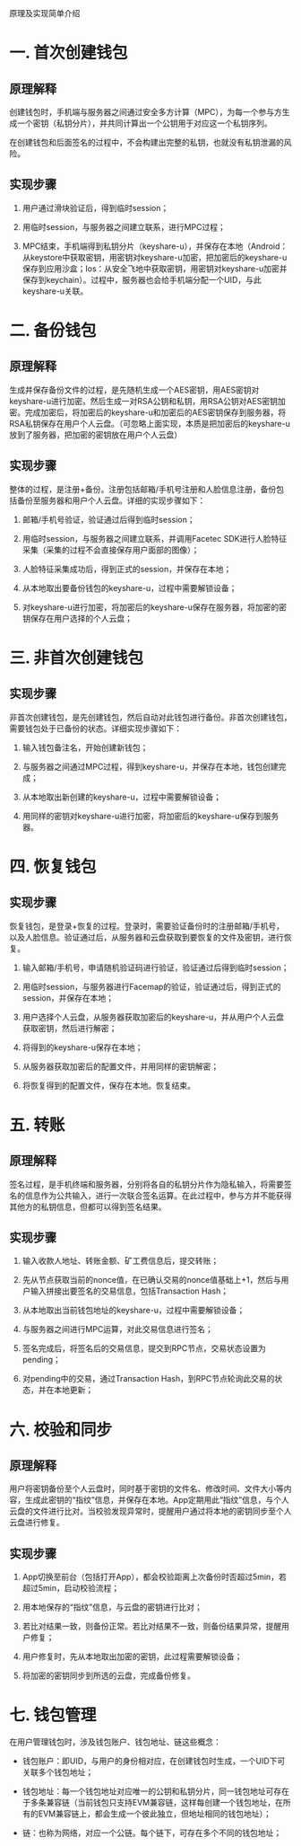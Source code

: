 原理及实现简单介绍

# 一. 首次创建钱包

## 原理解释

创建钱包时，手机端与服务器之间通过安全多方计算（MPC），为每一个参与方生成一个密钥（私钥分片），并共同计算出一个公钥用于对应这一个私钥序列。

在创建钱包和后面签名的过程中，不会构建出完整的私钥，也就没有私钥泄漏的风险。

## 实现步骤

1. 用户通过滑块验证后，得到临时session；

2. 用临时session，与服务器之间建立联系，进行MPC过程；

3. MPC结束，手机端得到私钥分片（keyshare-u），并保存在本地（Android：从keystore中获取密钥，用密钥对keyshare-u加密，把加密后的keyshare-u保存到应用沙盒；Ios：从安全飞地中获取密钥，用密钥对keyshare-u加密并保存到keychain）。过程中，服务器也会给手机端分配一个UID，与此keyshare-u关联。

# 二. 备份钱包

## 原理解释

生成并保存备份文件的过程，是先随机生成一个AES密钥，用AES密钥对keyshare-u进行加密。然后生成一对RSA公钥和私钥，用RSA公钥对AES密钥加密。完成加密后，将加密后的keyshare-u和加密后的AES密钥保存到服务器，将RSA私钥保存在用户个人云盘。（可忽略上面实现，本质是把加密后的keyshare-u放到了服务器，把加密的密钥放在用户个人云盘）

## 实现步骤

整体的过程，是注册+备份。注册包括邮箱/手机号注册和人脸信息注册，备份包括备份至服务器和用户个人云盘。详细的实现步骤如下：

1. 邮箱/手机号验证，验证通过后得到临时session；

2. 用临时session，与服务器之间建立联系，并调用Facetec SDK进行人脸特征采集（采集的过程不会直接保存用户面部的图像）；

3. 人脸特征采集成功后，得到正式的session，并保存在本地；

4. 从本地取出要备份钱包的keyshare-u，过程中需要解锁设备；

5. 对keyshare-u进行加密，将加密后的keyshare-u保存在服务器，将加密的密钥保存在用户选择的个人云盘；

# 三. 非首次创建钱包

## 实现步骤

非首次创建钱包，是先创建钱包，然后自动对此钱包进行备份。非首次创建钱包，需要钱包处于已备份的状态。详细实现步骤如下：

1. 输入钱包备注名，开始创建新钱包；

2. 与服务器之间通过MPC过程，得到keyshare-u，并保存在本地，钱包创建完成；

3. 从本地取出新创建的keyshare-u，过程中需要解锁设备；

4. 用同样的密钥对keyshare-u进行加密，将加密后的keyshare-u保存到服务器。

# 四. 恢复钱包

## 实现步骤

恢复钱包，是登录+恢复的过程。登录时，需要验证备份时的注册邮箱/手机号，以及人脸信息。验证通过后，从服务器和云盘获取到要恢复的文件及密钥，进行恢复。

1. 输入邮箱/手机号，申请随机验证码进行验证，验证通过后得到临时session；

2. 用临时session，与服务器进行Facemap的验证，验证通过后，得到正式的session，并保存在本地；

3. 用户选择个人云盘，从服务器获取加密后的keyshare-u，并从用户个人云盘获取密钥，然后进行解密；

4. 将得到的keyshare-u保存在本地；

5. 从服务器获取加密后的配置文件，并用同样的密钥解密；

6. 将恢复得到的配置文件，保存在本地。恢复结束。

# 五. 转账

## 原理解释

签名过程，是手机终端和服务器，分别将各自的私钥分片作为隐私输入，将需要签名的信息作为公共输入，进行一次联合签名运算。在此过程中，参与方并不能获得其他方的私钥信息，但都可以得到签名结果。

## 实现步骤

1. 输入收款人地址、转账金额、矿工费信息后，提交转账；

2. 先从节点获取当前的nonce值，在已确认交易的nonce值基础上+1，然后与用户输入拼接出要签名的交易信息，包括Transaction Hash；

3. 从本地取出当前钱包地址的keyshare-u，过程中需要解锁设备；

4. 与服务器之间进行MPC运算，对此交易信息进行签名；

5. 签名完成后，将签名后的交易信息，提交到RPC节点，交易状态设置为pending；

6. 对pending中的交易，通过Transaction Hash，到RPC节点轮询此交易的状态，并在本地更新；

# 六. 校验和同步

## 原理解释

用户将密钥备份至个人云盘时，同时基于密钥的文件名、修改时间、文件大小等内容，生成此密钥的“指纹”信息，并保存在本地。App定期用此“指纹”信息，与个人云盘的文件进行比对。当校验发现异常时，提醒用户通过将本地的密钥同步至个人云盘进行修复。

## 实现步骤

1. App切换至前台（包括打开App），都会校验距离上次备份时否超过5min，若超过5min，启动校验流程；

2. 用本地保存的“指纹”信息，与云盘的密钥进行比对；

3. 若比对结果一致，则备份正常。若比对结果不一致，则备份结果异常，提醒用户修复；

4. 用户修复时，先从本地取出加密的密钥，此过程需要解锁设备；

5. 将加密的密钥同步到所选的云盘，完成备份修复。

# 七. 钱包管理

在用户管理钱包时，涉及钱包账户、钱包地址、链这些概念：

- 钱包账户：即UID，与用户的身份相对应，在创建钱包时生成，一个UID下可关联多个钱包地址；

- 钱包地址：每一个钱包地址对应唯一的公钥和私钥分片，同一钱包地址可存在于多条兼容链（当前钱包只支持EVM兼容链，这样每创建一个钱包地址，在所有的EVM兼容链上，都会生成一个彼此独立，但地址相同的钱包地址）；

- 链：也称为网络，对应一个公链。每个链下，可存在多个不同的钱包地址；